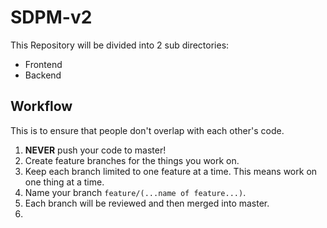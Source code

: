 # SDPM-v2

This Repository will be divided into 2 sub directories: 

*  Frontend
*  Backend

## Workflow 

This is to ensure that people don't overlap with each other's code. 

1. **NEVER** push your code to master!
2. Create feature branches for the things you work on.
3. Keep each branch limited to one feature at a time.  This means work on one thing at a time.
4. Name your branch `feature/(...name of feature...)`.
5. Each branch will be reviewed and then merged into master.
6. 